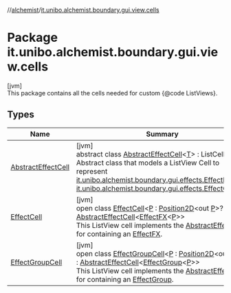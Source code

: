 //[alchemist](../../index.md)/[it.unibo.alchemist.boundary.gui.view.cells](index.md)

# Package it.unibo.alchemist.boundary.gui.view.cells

[jvm]\
This package contains all the cells needed for custom {@code ListViews}.

## Types

| Name | Summary |
|---|---|
| [AbstractEffectCell](-abstract-effect-cell/index.md) | [jvm]<br>abstract class [AbstractEffectCell](-abstract-effect-cell/index.md)<[T](-abstract-effect-cell/index.md)> : ListCell<[T](../it.unibo.alchemist.boundary.monitor/-f-x-time-monitor/index.md)> <br>Abstract class that models a ListView Cell to represent [it.unibo.alchemist.boundary.gui.effects.EffectFX](../it.unibo.alchemist.boundary.gui.effects/-effect-f-x/index.md)s or [it.unibo.alchemist.boundary.gui.effects.EffectGroup](../it.unibo.alchemist.boundary.gui.effects/-effect-group/index.md)s. |
| [EffectCell](-effect-cell/index.md) | [jvm]<br>open class [EffectCell](-effect-cell/index.md)<[P](-effect-cell/index.md) : [Position2D](../it.unibo.alchemist.model.interfaces/-position2-d/index.md)<out [P](../it.unibo.alchemist.boundary.monitor/-f-x-time-monitor/index.md)>?> : [AbstractEffectCell](-abstract-effect-cell/index.md)<[EffectFX](../it.unibo.alchemist.boundary.gui.effects/-effect-f-x/index.md)<[P](../it.unibo.alchemist.boundary.monitor/-f-x-time-monitor/index.md)>> <br>This ListView cell implements the [AbstractEffectCell](-abstract-effect-cell/index.md) for containing an [EffectFX](../it.unibo.alchemist.boundary.gui.effects/-effect-f-x/index.md). |
| [EffectGroupCell](-effect-group-cell/index.md) | [jvm]<br>open class [EffectGroupCell](-effect-group-cell/index.md)<[P](-effect-group-cell/index.md) : [Position2D](../it.unibo.alchemist.model.interfaces/-position2-d/index.md)<out [P](../it.unibo.alchemist.boundary.monitor/-f-x-time-monitor/index.md)>?> : [AbstractEffectCell](-abstract-effect-cell/index.md)<[EffectGroup](../it.unibo.alchemist.boundary.gui.effects/-effect-group/index.md)<[P](../it.unibo.alchemist.boundary.monitor/-f-x-time-monitor/index.md)>> <br>This ListView cell implements the [AbstractEffectCell](-abstract-effect-cell/index.md) for containing an [EffectGroup](../it.unibo.alchemist.boundary.gui.effects/-effect-group/index.md). |
